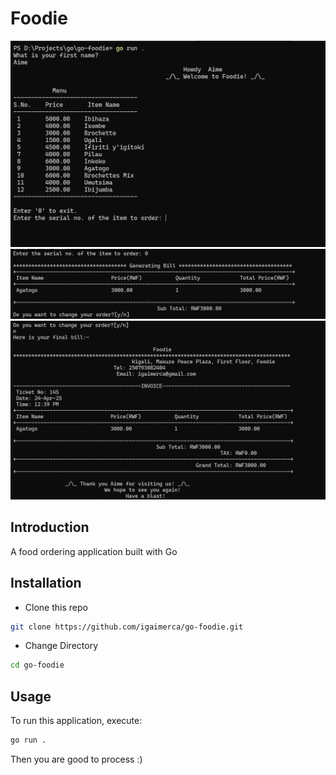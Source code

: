 # Foodie

![hero](public/1.png)
![hero](public/2.png)
![hero](public/3.png)

## Introduction

A food ordering application built with Go 

## Installation

* Clone this repo 

```bash
git clone https://github.com/igaimerca/go-foodie.git
```

* Change Directory

```bash
cd go-foodie
```

## Usage

To run this application, execute:

```bash
go run .
```

Then you are good to process :)


